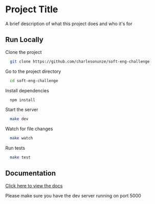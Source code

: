 # Project Title

A brief description of what this project does and who it's for

## Run Locally

Clone the project

```bash
  git clone https://github.com/charlesonunze/soft-eng-challenge
```

Go to the project directory

```bash
  cd soft-eng-challenge
```

Install dependencies

```bash
  npm install
```

Start the server

```bash
  make dev
```

Watch for file changes

```bash
  make watch
```

Run tests

```bash
  make test
```

## Documentation

[Click here to view the docs](http://localhost:5000/api/docs)

Please make sure you have the dev server running on port 5000

